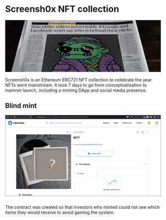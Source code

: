 # Screensh0x NFT collection

<img src="/docs/banner.png"/>

Screensh0x is an Ethereum ERC721 NFT collection to celebrate the year NFTs went mainstream. It took 7 days to go from conceptualisation to mainnet launch, including a minting DApp and social media presence.



## Blind mint

<img src="/docs/blind_mint.png"/>

The contract was created so that investors who minted could not see which items they would receive to avoid gaming the system.

